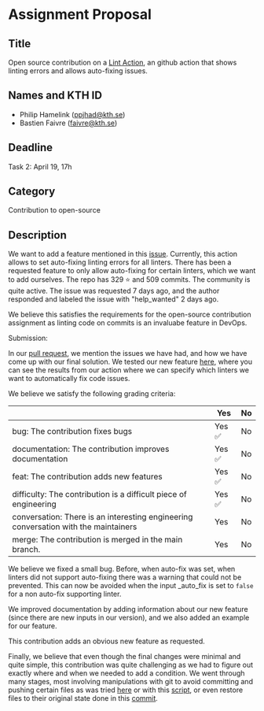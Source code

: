 # Assignment Proposal

## Title

Open source contribution on a [Lint Action](https://github.com/marketplace/actions/lint-action), an github action that shows linting errors and allows auto-fixing issues.

## Names and KTH ID
  - Philip Hamelink (ppjhad@kth.se)
  - Bastien Faivre (faivre@kth.se)
## Deadline

Task 2: April 19, 17h

## Category

Contribution to open-source

## Description

We want to add a feature mentioned in this [issue](https://github.com/wearerequired/lint-action/issues/426). Currently, this action allows to set 
auto-fixing linting errors for all linters. There has been a requested feature to only allow auto-fixing for certain linters, which we want to
add ourselves. The repo has 329 :star: and 509 commits. The community is quite active. The issue was requested 7 days ago, and the author responded and 
labeled the issue with "help_wanted" 2 days ago. 

We believe this satisfies the requirements for the open-source contribution assignment as linting code on commits is an invaluabe feature in DevOps.

Submission:

In our [pull request](https://github.com/wearerequired/lint-action/pull/439), we mention the issues we have had, and how we have come up with our final solution. We tested our new feature [here](https://github.com/phamelink/test-action-repo), where you can see the results from our action where we can specify which linters we want to automatically fix code issues.  

We believe we satisfy the following grading criteria:

|                                             | Yes | No | 
|-------------------------------------------- | ----|----|
|bug: The contribution fixes bugs | Yes :white_check_mark: | No | 
|documentation: The contribution improves documentation | Yes :white_check_mark: | No |
|feat: The contribution adds new features | Yes :white_check_mark: | No |
|difficulty: The contribution is a difficult piece of engineering | Yes :white_check_mark: | No | 
|conversation: There is an interesting engineering conversation with the maintainers | Yes | No | 
|merge: The contribution is merged in the main branch.| Yes | No | 

We believe we fixed a small bug. Before, when auto-fix was set, when linters did not support auto-fixing there was a warning that could not be prevented. This can now be avoided when the input <linter>_auto_fix is set to `false` for a non auto-fix supporting linter. 
  
We improved documentation by adding information about our new feature (since there are new inputs in our version), and we also added an example for our feature.
  
This contribution adds an obvious new feature as requested.
  
Finally, we believe that even though the final changes were minimal and quite simple, this contribution was quite challenging as we had to figure out exactly where and when we needed to add a condition. We went through many stages, most involving manipulations with git to avoid committing and pushing certain files as was tried [here](https://github.com/phamelink/lint-action/tree/implementation) or with this [script](https://github.com/phamelink/lint-action/blob/test-branch/t.sh), or even restore files to their original state done in this [commit](https://github.com/phamelink/lint-action/commit/1cd4c214d1daa2c129e0f04e988df579d4634e3f). 
